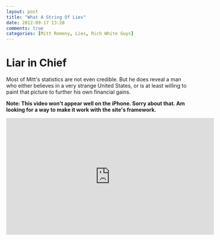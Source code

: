 ```yaml
---
layout: post
title: "What A String Of Lies"
date: 2012-09-17 13:28
comments: true
categories: [Mitt Romeny, Lies, Rich White Guys]
---
```


# Liar in Chief

Most of Mitt's statistics are not even credible. But he does reveal a man who either believes in a very strange United States, or is at least willing to paint that picture to further his own financial gains.


**Note:  This video won't appear well on the iPhone.  Sorry about that. Am looking for a way to make it work with the site's framework.**

<iframe width="560" height="315" src="http://www.youtube-nocookie.com/embed/XnB0NZzl5HA?rel=0" frameborder="0" allowfullscreen></iframe>
